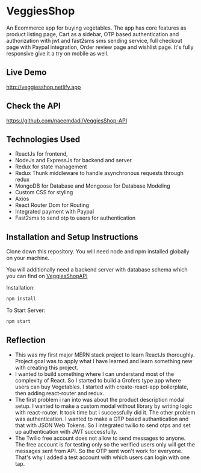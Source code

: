 # VeggiesShop

An Ecommerce app for buying vegetables. The app has core features as product listing page, Cart as a sidebar, OTP based authentication and authorization with jwt and fast2sms sms sending service, full checkout page with Paypal integration, Order review page and wishlist page. It's fully responsive give it a try on mobile as well.

## Live Demo

http://veggiesshop.netlify.app

## Check the API

https://github.com/naeemdadi/VeggiesShop-API

## Technologies Used

- ReactJs for frontend,
- NodeJs and ExpressJs for backend and server
- Redux for state management
- Redux Thunk middleware to handle asynchronous requests through redux
- MongoDB for Database and Mongoose for Database Modeling
- Custom CSS for styling
- Axios
- React Router Dom for Routing
- Integrated payment with Paypal
- Fast2sms to send otp to users for authentication

## Installation and Setup Instructions

Clone down this repository. You will need node and npm installed globally on your machine.

You will additionally need a backend server with database schema which you can find on
[VeggiesShopAPI](https://github.com/naeemdadi/VeggiesShop-API)

Installation:

```js
npm install
```

To Start Server:

```js
npm start
```

## Reflection

- This was my first major MERN stack project to learn ReactJs thoroughly. Project goal was to apply what I have learned and learn something new with creating this project.
- I wanted to build something where I can understand most of the complexity of React. So I started to build a Grofers type app where users can buy Vegetables. I started with create-react-app boilerplate, then adding react-router and redux.
- The first problem i ran into was about the product description modal setup. I wanted to make a custom modal without library by writing logic with react-router. It took time but i successfully did it. The other problem was authentication. I wanted to make a OTP based authantication and that with JSON Web Tokens. So I integrated twilio to send otps and set up authentication with JWT successfully.
- The Twilio free account does not allow to send messages to anyone. The free account is for testing only so the verified users only will get the messages sent from API. So the OTP sent won't work for everyone. That's why I added a test account with which users can login with one tap.
